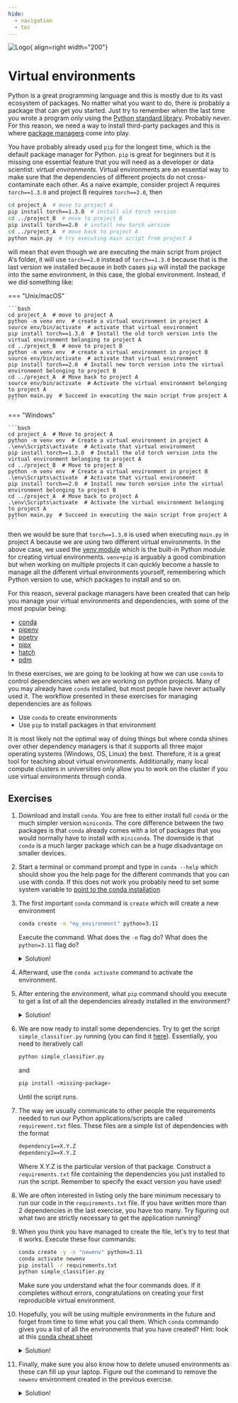 ```yaml
---
hide:
  - navigation
  - toc
---
```


![Logo](../figures/virtual_environments.png){ align=right width="200"}


# Virtual environments

Python is a great programming language and this is mostly due to its vast ecosystem of packages. No matter what you want
to do, there is probably a package that can get you started. Just try to remember when the last time you wrote a program
only using the [Python standard library](https://docs.python.org/3/library/index.html). Probably never. For this reason,
we need a way to install third-party packages and this is where
[package managers](https://en.wikipedia.org/wiki/Package_manager) come into play.

You have probably already used `pip` for the longest time, which is the default package manager for Python. `pip` is
great for beginners but it is missing one essential feature that you will need as a developer or data scientist:
*virtual environments*. Virtual environments are an essential way to make sure that the dependencies of different
projects do not cross-contaminate each other. As a naive example, consider project A requires `torch==1.3.0` and
project B requires `torch==2.0`, then 

```bash
cd project_A  # move to project A
pip install torch==1.3.0  # install old torch version
cd ../project_B  # move to project B
pip install torch==2.0  # install new torch version
cd ../project_A  # move back to project A
python main.py  # try executing main script from project A
```

will mean that even though we are executing the main script from project A's folder, it will use `torch==2.0` instead of
`torch==1.3.0` because that is the last version we installed because in both cases `pip` will install the package into
the same environment, in this case, the global environment. Instead, if we did something like:

=== "Unix/macOS"

    ```bash
    cd project_A  # move to project A
    python -m venv env  # create a virtual environment in project A
    source env/bin/activate  # activate that virtual environment
    pip install torch==1.3.0  # Install the old torch version into the virtual environment belonging to project A
    cd ../project_B  # move to project B
    python -m venv env  # create a virtual environment in project B
    source env/bin/activate  # activate that virtual environment
    pip install torch==2.0  # Install new torch version into the virtual environment belonging to project B
    cd ../project_A  # Move back to project A
    source env/bin/activate  # Activate the virtual environment belonging to project A
    python main.py  # Succeed in executing the main script from project A
    ```

=== "Windows"

    ```bash
    cd project_A  # Move to project A
    python -m venv env  # Create a virtual environment in project A
    .\env\Scripts\activate  # Activate that virtual environment
    pip install torch==1.3.0  # Install the old torch version into the virtual environment belonging to project A
    cd ../project_B  # Move to project B
    python -m venv env  # Create a virtual environment in project B
    .\env\Scripts\activate  # Activate that virtual environment
    pip install torch==2.0  # Install new torch version into the virtual environment belonging to project B
    cd ../project_A  # Move back to project A
    .\env\Scripts\activate  # Activate the virtual environment belonging to project A
    python main.py  # Succeed in executing the main script from project A
    ```

then we would be sure that `torch==1.3.0` is used when executing `main.py` in project A because we are using two
different virtual environments. In the above case, we used the [venv module](https://docs.python.org/3/library/venv.html)
which is the built-in Python module for creating virtual environments. `venv+pip` is arguably a good combination
but when working on multiple projects it can quickly become a hassle to manage all the different
virtual environments yourself, remembering which Python version to use, which packages to install and so on.

For this reason, several package managers have been created that can help you manage your virtual environments and
dependencies, with some of the most popular being:

* [conda](https://docs.conda.io/en/latest/)
* [pipenv](https://pipenv.pypa.io/en/latest/)
* [poetry](https://python-poetry.org/)
* [pipx](https://pipx.pypa.io/stable/)
* [hatch](https://hatch.pypa.io/latest/)
* [pdm](https://pdm.fming.dev/latest/)

In these exercises, we are going to be looking at how we can use `conda` to control dependencies when we are working on
python projects. Many of you may already have `conda` installed, but most people have never actually used it. The 
workflow presented in these exercises for managing dependencies are as follows

* Use `conda` to create environments
* Use `pip` to install packages in that environment

It is most likely not the optimal way of doing things but where conda shines over other dependency managers is that it 
supports all three major operating systems (Windows, OS, Linux) the best. Therefore, it is a great tool for teaching
about virtual environments. Additionally, many local compute clusters in universities only allow you to work on the
cluster if you use virtual environments through conda.

## Exercises

1. Download and install `conda`. You are free to either install full `conda` or the much simpler version `miniconda`.
    The core difference between the two packages is that `conda` already comes with a lot of packages that you would
    normally have to install with `miniconda`. The downside is that `conda` is a much larger package which can be a
    huge disadvantage on smaller devices.

2. Start a terminal or command prompt and type in `conda --help` which should show you the help page for the different
    commands that you can use with conda. If this does not work you probably need to set some system variable to
    [point to the conda installation](https://stackoverflow.com/questions/44597662/conda-command-is-not-recognized-on-windows-10)

3. The first important `conda` command is `create` which will create a new environment

    ```bash
    conda create -n "my_environment" python=3.11
    ```

    Execute the command. What does the `-n` flag do? What does the `python=3.11` flag do?

    <details><summary>Solution!</summary> 
    The `-n` flag is used to specify the name of the environment and the `python=3.11` flag is used to specify the 
    version of python that should be installed in the environment. In general, you can call `conda create --help` to get
    information about the different flags you can use with the `create` command.
    </details>

4. Afterward, use the `conda activate` command to activate the environment.

5. After entering the environment, what `pip` command should you execute to get a list of all the dependencies already
    installed in the environment?

    <details><summary>Solution!</summary> `pip freeze` </details>

6. We are now ready to install some dependencies. Try to get the script `simple_classifier.py` running (you can find it
    [here](https://github.com/SkafteNicki/ku_devops/blob/main/virtual_environments/simple_classifier.py)). Essentially,
    you need to iteratively call

    ```bash
    python simple_classifier.py
    ```

    and

    ```bash
    pip install <missing-package>
    ```

    Until the script runs.

7. The way we usually communicate to other people the requirements needed to run our Python applications/scripts are
    called `requirement.txt` files. These files are a simple list of dependencies with the format

    ```txt
    dependency1==X.Y.Z
    dependency2==X.Y.Z
    ```

    Where X.Y.Z is the particular version of that package. Construct a `requirements.txt` file containing the
    dependencies you just installed to run the script. Remember to specify the exact version you have used!

8. We are often interested in listing only the bare minimum necessary to run our code in the `requirements.txt` file.
    If you have written more than 2 dependencies in the last exercise, you have too many. Try figuring out what
    two are strictly necessary to get the application running?

9. When you think you have managed to create the file, let's try to test that it works. Execute these four commands:

    ```bash
    conda create -y -n "newenv" python=3.11
    conda activate newenv
    pip install -r requirements.txt
    python simple_classifier.py
    ```

    Make sure you understand what the four commands does. If it completes without errors, congratulations on creating 
    your first reproducible virtual environment.

10. Hopefully, you will be using multiple environments in the future and forget from time to time what you call them.
    Which `conda` commando gives you a list of all the environments that you have created? Hint: look at this
    [conda cheat sheet](https://docs.conda.io/projects/conda/en/4.6.0/_downloads/52a95608c49671267e40c689e0bc00ca/conda-cheatsheet.pdf)

    <details><summary>Solution!</summary> `conda env list` </details>

11. Finally, make sure you also know how to delete unused environments as these can fill up your laptop. Figure out the
    command to remove the `newenv` environment created in the previous exercise.

    <details><summary>Solution!</summary> `conda env remove -n newenv` </details>
